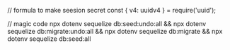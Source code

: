 // formula to make seesion secret 
const { v4: uuidv4 } = require('uuid');

// magic code
npx dotenv sequelize db:seed:undo:all && npx dotenv sequelize db:migrate:undo:all && npx dotenv sequelize db:migrate && npx dotenv sequelize db:seed:all
